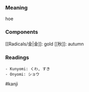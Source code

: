 ### Meaning

hoe

### Components

[[Radicals/金|金]]: gold [[秋]]: autumn

### Readings

```
- Kunyomi: くわ, すき
- Onyomi: ショウ
```

#kanji